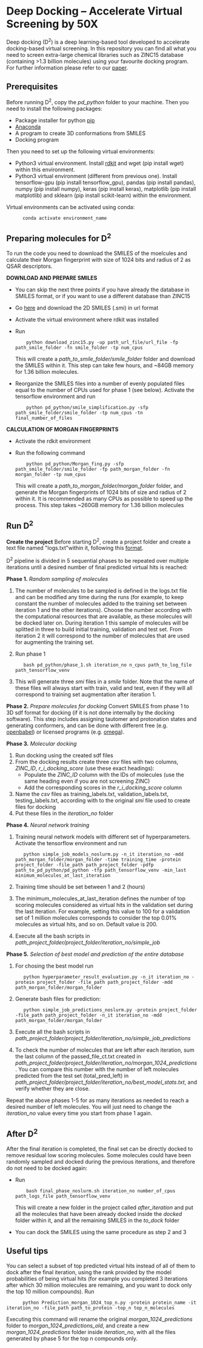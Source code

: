 # Deep Docking – Accelerate Virtual Screening by 50X 

Deep docking (D<sup>2</sup>) is a deep learning-based tool developed to accelerate docking-based virtual screening. In this repository you can find all what you need to screen extra-large chemical libraries such as ZINC15 database (containing >1.3 billion molecules) using your favourite docking program. For further information please refer to our [paper](https://www.google.com/).


Prerequisites
-------------

Before running D<sup>2</sup>, copy the *pd_python* folder to your machine. Then you need to install the following packages:
- Package installer for python [pip](https://pypi.org/project/pip/)
- [Anaconda](https://www.anaconda.com/distribution/)
- A program to create 3D conformations from SMILES
- Docking program

Then you need to set up the following virtual environments:
- Python3 virtual environment. Install [rdkit](https://rdkit.readthedocs.io/en/latest/Install.html#how-to-get-conda) and wget (pip install wget) within this environment.
- Python3 virtual environment (different from previous one). Install tensorflow-gpu (pip install tensorflow_gpu), pandas (pip install pandas), numpy (pip install numpy), keras (pip install keras), matplotlib (pip install matplotlib) and sklearn (pip install scikit-learn) within the environment.

Virtual environments can be activated using conda:

          conda activate environment_name
          
 
Preparing molecules for D<sup>2</sup>
----------------------------------------

To run the code you need to download the SMILES of the moelcules and calculate their Morgan fingerprint with size of 1024 bits and radius of 2 as QSAR descriptors. 

**DOWNLOAD AND PREPARE SMILES**

- You can skip the next three points if you have already the database in SMILES format, or if you want to use a different database than ZINC15
- Go [here](https://zinc15.docking.org/tranches/home/) and download the 2D SMILES (.smi) in url format
- Activate the virtual environment where rdkit was installed
- Run

          python download_zinc15.py -up path_url_file/url_file -fp path_smile_folder -fn smile_folder -tp num_cpus
          
  This will create a *path_to_smile_folder/smile_folder* folder and download the SMILES within it. This step can take few hours, and ~84GB memory for 1.36 billion molecules.
- Reorganize the SMILES files into a number of evenly populated files equal to the number of CPUs used for phase 1 (see below). Activate the tensorflow environment and run

          python pd_python/smile_simplification.py -sfp path_smile_folder/smile_folder -tp num_cpus -tn final_number_of_files

**CALCULATION OF MORGAN FINGERPRINTS**

- Activate the rdkit environment
- Run the following command

          python pd_python/Morgan_fing.py -sfp path_smile_folder/smile_folder -fp path_morgan_folder -fn morgan_folder -tp num_cpus

  This will create a *path_to_morgan_folder/morgan_folder* folder, and generate the Morgan fingerprints of 1024 bits of size and radius of 2 within it. It is recommended as many CPUs as possible to speed up the process. This step takes ~260GB memory for 1.36 billion molecules


Run D<sup>2</sup>
---------

**Create the project**
Before starting D<sup>2</sup>, create a project folder and create a text file named "logs.txt"within it, following this [format](temp/logs.txt). 

D<sup>2</sup> pipeline is divided in 5 sequential phases to be repeated over multiple iterations until a desired number of final predicted virtual hits is reached:

**Phase 1.** *Random sampling of molecules*
1. The number of molecules to be sampled is defined in the logs.txt file and can be modified any time during the runs (for example, to keep constant the number of molecules added to the training set between iteration 1 and the other iterations). Choose the number according with the computational resources that are available, as these molecules will be docked later on. During iteration 1 this sample of molecules will be splitted in three to build initial training, validation and test set. From iteration 2 it will correspond to the number of molecules that are used for augmenting the training set.
2. Run phase 1
    
          bash pd_python/phase_1.sh iteration_no n_cpus path_to_log_file path_tensorflow_venv
    
3. This will generate three *smi* files in a *smile* folder. Note that the name of these files will always start with train, valid and test, even if they will all correspond to training set augmentation after iteration 1.

**Phase 2.** *Prepare molecules for docking*
Convert SMILES from phase 1 to 3D sdf format for docking (if it is not done internally by the docking software). This step includes assigning tautomer and protonation states and generating conformers, and can be done with different free (e.g. [openbabel](https://openbabel.org/docs/dev/Command-line_tools/babel.html)) or licensed programs (e.g. [omega](https://www.eyesopen.com/omega)).

**Phase 3.** *Molecular docking*
1. Run docking using the created sdf files
2. From the docking results create three *csv* files with two columns, *ZINC_ID*, *r_i_docking_score* (use these exact headings):
    - Populate the *ZINC_ID* column with the IDs of molecules (use the same heading even if you are not screening ZINC)
    - Add the corresponding scores in the *r_i_docking_score* column
3. Name the *csv* files as training_labels.txt, validation_labels.txt, testing_labels.txt, according with to the original *smi* file used to create files for docking
4. Put these files in the *iteration_no* folder

**Phase 4.** *Neural network training*
1. Training neural network models with different set of hyperparameters. Activate the tensorflow environment and run
     
          python simple_job_models_noslurm.py -n_it iteration_no -mdd path_morgan_folder/morgan_folder -time training_time -protein project_folder -file_path path_project_folder -pdfp path_to_pd_python/pd_python -tfp path_tensorflow_venv -min_last minimum_molecules_at_last_iteration

2. Training time should be set between 1 and 2 (hours)
3. The minimum_molecules_at_last_iteration defines the number of top scoring molecules considered as virtual hits in the validation set during the last iteration. For example, setting this value to 100 for a validation set of 1 million molecules corresponds to consider the top 0.01% molecules as virtual hits, and so on. Default value is 200.
4. Execute all the bash scripts in *path_project_folder/project_folder/iteration_no/simple_job*
    
**Phase 5.** *Selection of best model and prediction of the entire database*
1. For chosing the best model run 
                 
          python hyperparameter_result_evaluation.py -n_it iteration_no -protein project_folder -file_path path_project_folder -mdd path_morgan_folder/morgan_folder
                
2. Generate bash files for prediction:

          python simple_job_predictions_noslurm.py -protein project_folder -file_path path_project_folder -n_it iteration_no -mdd path_morgan_folder/morgan_folder
                
3. Execute all the bash scripts in *path_project_folder/project_folder/iteration_no/simple_job_predictions*
4. To check the number of molecules that are left after each iteration, sum the last column of the passed_file_ct.txt created in *path_project_folder/project_folder/iteration_no/morgan_1024_predictions*. You can compare this number with the number of left molecules predicted from the test set (total_pred_left) in *path_project_folder/project_folder/iteration_no/best_model_stats.txt*, and verify whether they are close.

Repeat the above phases 1-5 for as many iterations as needed to reach a desired number of left molecules. You will just need to change the *iteration_no* value every time you start from phase 1 again.


After D<sup>2</sup>
---------------

 After the final iteration is completed, the final set can be directly docked to remove residual low scoring molecules. Some molecules could have been randomly sampled and docked during the previous iterations, and therefore do not need to be docked again:
- Run 

          bash final_phase_noslurm.sh iteration_no number_of_cpus path_logs_file path_tensorflow_venv

  This will create a new folder in the project called *after_iteration* and put all the molecules that have been already docked inside the *docked* folder within it, and all the remaining SMILES in the *to_dock* folder
- You can dock the SMILES using the same procedure as step 2 and 3


Useful tips
-----------
You can select a subset of top predicted virtual hits instead of all of them to dock after the final iteration, using the rank provided by the model probabilities of being virtual hits (for example you completed 3 iterations after which 30 million molecules are remaining, and you want to dock only the top 10 million compounds). Run

          python Prediction_morgan_1024_top_n.py -protein protein_name -it iteration_no -file_path path_to_protein -top_n top_n_molecules

Executing this command will rename the original *morgan_1024_predictions* folder to *morgan_1024_predictions_old*, and create a new *morgan_1024_predictions* folder inside *iteration_no*, with all the files generated by phase 5 for the top n compounds only. 
